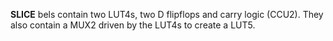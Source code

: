 **SLICE** bels contain two LUT4s, two D flipflops and carry logic (CCU2). They also contain a MUX2 driven by the LUT4s to create a LUT5.
